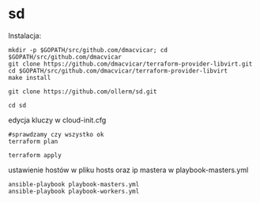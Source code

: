 # sd

Instalacja:
```
mkdir -p $GOPATH/src/github.com/dmacvicar; cd $GOPATH/src/github.com/dmacvicar
git clone https://github.com/dmacvicar/terraform-provider-libvirt.git
cd $GOPATH/src/github.com/dmacvicar/terraform-provider-libvirt
make install

git clone https://github.com/ollerm/sd.git

cd sd
```
edycja kluczy w cloud-init.cfg

```
#sprawdzamy czy wszystko ok
terraform plan

terraform apply
```

ustawienie hostów w pliku hosts oraz ip mastera w playbook-masters.yml

```
ansible-playbook playbook-masters.yml
ansible-playbook playbook-workers.yml

```


